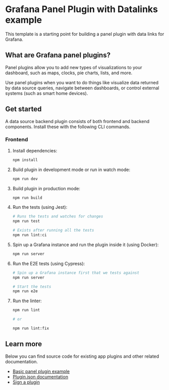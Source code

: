 # Grafana Panel Plugin with Datalinks example

This template is a starting point for building a panel plugin with data links for Grafana.

## What are Grafana panel plugins?

Panel plugins allow you to add new types of visualizations to your dashboard, such as maps, clocks, pie charts, lists, and more.

Use panel plugins when you want to do things like visualize data returned by data source queries, navigate between dashboards, or control external systems (such as smart home devices).

## Get started

A data source backend plugin consists of both frontend and backend components. Install these with the following CLI commands.

### Frontend

1. Install dependencies:

   ```bash
   npm install
   ```

2. Build plugin in development mode or run in watch mode:

   ```bash
   npm run dev
   ```

3. Build plugin in production mode:

   ```bash
   npm run build
   ```

4. Run the tests (using Jest):

   ```bash
   # Runs the tests and watches for changes
   npm run test

   # Exists after running all the tests
   npm run lint:ci
   ```

5. Spin up a Grafana instance and run the plugin inside it (using Docker):

   ```bash
   npm run server
   ```

6. Run the E2E tests (using Cypress):

   ```bash
   # Spin up a Grafana instance first that we tests against
   npm run server

   # Start the tests
   npm run e2e
   ```

7. Run the linter:

   ```bash
   npm run lint

   # or

   npm run lint:fix
   ```

## Learn more

Below you can find source code for existing app plugins and other related documentation.

- [Basic panel plugin example](https://github.com/grafana/grafana-plugin-examples/tree/master/examples/panel-basic#readme)
- [Plugin.json documentation](https://grafana.com/developers/plugin-tools/reference-plugin-json)
- [Sign a plugin](https://grafana.com/developers/plugin-tools/publish-a-plugin/sign-a-plugin/)
